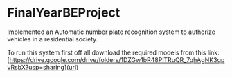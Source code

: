 # FinalYearBEProject
Implemented an Automatic number plate recognition system to authorize vehicles in a residential society.

To run this system first off all download the required models from this link: [https://drive.google.com/drive/folders/1DZGw1bR48PlTRuQR_7qhAgNK3qpvRsbX?usp=sharing](url)
